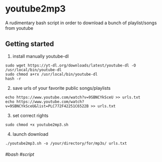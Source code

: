 # youtube2mp3

A rudimentary bash script in order to download a bunch of playlist/songs from youtube

## Getting started

1. install manually youtube-dl

```
sudo wget https://yt-dl.org/downloads/latest/youtube-dl -O /usr/local/bin/youtube-dl
sudo chmod a+rx /usr/local/bin/youtube-dl
hash -r
```

2. save urls of your favorite public songs/playlists

```
echo https://www.youtube.com/watch?v=9SBNCYkSceU >> urls.txt
echo https://www.youtube.com/watch?v=9SBNCYkSceU&list=PLC772F42251C6522B >> urls.txt
```

3. set correct rights

```
sudo chmod +x youtube2mp3.sh
```

4. launch download

```
./youtube2mp3.sh -o /your/directory/for/mp3s/ urls.txt 
```

###### #bash #script
